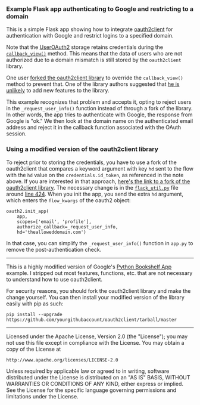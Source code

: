 ### Example Flask app authenticating to Google and restricting to a domain

This is a simple Flask app showing how to integrate [oauth2client](https://oauth2client.readthedocs.io/en/latest/index.html) for authentication with Google and restrict logins to a specified domain.

Note that the [UserOAuth2](https://oauth2client.readthedocs.io/en/latest/source/oauth2client.contrib.flask_util.html#oauth2client.contrib.flask_util.UserOAuth2) storage retains credentials during the [`callback_view()`](https://oauth2client.readthedocs.io/en/latest/source/oauth2client.contrib.flask_util.html#oauth2client.contrib.flask_util.UserOAuth2.callback_view) method. This means that the data of users who are not authorized due to a domain mismatch is still stored by the `oauth2client` library. 

One user [forked the oauth2client library](https://github.com/google/oauth2client/issues/677#issuecomment-262074257) to override the `callback_view()` method to prevent that. One of the library authors suggested that [he is unlikely](https://github.com/google/oauth2client/issues/677#issuecomment-290448996) to add new features to the library. 

This example recognizes that problem and accepts it, opting to reject users in the `_request_user_info()` function instead of through a fork of the library. In other words, the app tries to authenticate with Google, the response from Google is "ok." We then look at the domain name on the authenticated email address and reject it in the callback function associated with the OAuth session. 

### Using a modified version of the oauth2client library

To reject prior to storing the credentials, you have to use a fork of the oauth2client that compares a keyword argument with key `hd` sent to the flow with the `hd` value on the `credentials.id_token`, as referenced in the note above. If you are interested in that approach, [here's the link to a fork of the oauth2client library](https://github.com/clayheaton/oauth2client). The necessary change is in the [`flack_util.py`](https://github.com/clayheaton/oauth2client/blob/master/oauth2client/contrib/flask_util.py) file around [line 424](https://github.com/clayheaton/oauth2client/blob/master/oauth2client/contrib/flask_util.py#L424). When you init the app, you send the extra `hd` argument, which enters the `flow_kwargs` of the oauth2 object:

```
oauth2.init_app(
    app,
    scopes=['email', 'profile'],
    authorize_callback=_request_user_info,
    hd='thealloweddomain.com')
``` 

In that case, you can simplify the `_request_user_info()` function in `app.py` to remove the post-authentication check.

----

This is a highly modified version of Google's [Python Bookshelf App](https://cloud.google.com/python/getting-started/tutorial-app) example. I stripped out most features, functions, etc. that are not necessary to understand how to use oauth2client. 

For security reasons, you should fork the oauth2client library and make the change yourself. You can then install your modified version of the library easily with pip as such:

```
pip install --upgrade https://github.com/yourgithubaccount/oauth2client/tarball/master
```

----

Licensed under the Apache License, Version 2.0 (the "License");
you may not use this file except in compliance with the License.
You may obtain a copy of the License at

    http://www.apache.org/licenses/LICENSE-2.0

Unless required by applicable law or agreed to in writing, software
distributed under the License is distributed on an "AS IS" BASIS,
WITHOUT WARRANTIES OR CONDITIONS OF ANY KIND, either express or implied.
See the License for the specific language governing permissions and
limitations under the License.